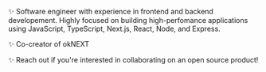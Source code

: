 

<!---
ermertP/ermertP is a ✨ special ✨ repository because its `README.md` (this file) appears on your GitHub profile.
You can click the Preview link to take a look at your changes.
--->

✨ Software engineer with experience in frontend and backend developement. Highly focused on building high-perfomance applications using JavaScript, TypeScript, Next.js, React, Node, and Express. 

✨ Co-creator of okNEXT 

✨ Reach out if you're interested in collaborating on an open source product! 
